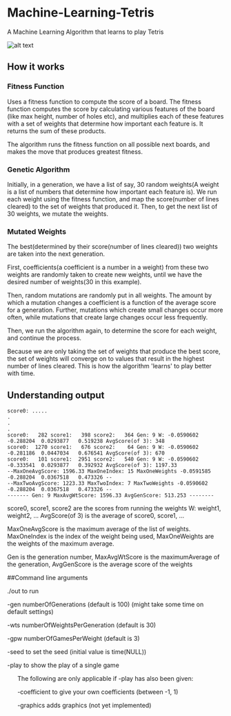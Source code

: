 # Machine-Learning-Tetris
A Machine Learning Algorithm that learns to play Tetris

![alt text](https://github.com/ssundarr3/Machine-Learning-Tetris/blob/master/pics/TetrisMachineLearning.gif "Machine Learning GIF")



## How it works
### Fitness Function
Uses a fitness function to compute the score of a board.
The fitness function computes the score by calculating various features of the board (like max height, number of holes etc), and multiplies each of these features with a set of weights that determine how important each feature is. It returns the sum of these products.

The algorithm runs the fitness function on all possible next boards, and makes the move that produces greatest fitness.

### Genetic Algorithm
Initially, in a generation, we have a list of say, 30 random weights(A weight is a list of numbers that determine how important each feature is). We run each weight using the fitness function, and map the score(number of lines cleared) to the set of weights that produced it. Then, to get the next list of 30 weights, we mutate the weights.

### Mutated Weights
The best(determined by their score(number of lines cleared)) two weights are taken into the next generation. 

First, coefficients(a coefficient is a number in a weight) from these two weights are randomly taken to create new weights, until we have the desired number of weights(30 in this example).

Then, random mutations are randomly put in all weights. The amount by which a mutation changes a coefficient is a function of the average score for a generation. Further, mutations which create small changes occur more often, while mutations that create large changes occur less frequently.

Then, we run the algorithm again, to determine the score for each weight, and continue the process.

Because we are only taking the set of weights that produce the best score, the set of weights will converge on to values that result in the highest number of lines cleared. This is how the algorithm 'learns' to play better with time.

## Understanding output

    score0: .....
    .
    .
    .
    score0:   282 score1:   398 score2:   364 Gen: 9 W: -0.0590602  -0.288204  0.0293877   0.519238 AvgScore(of 3): 348
    score0:  1270 score1:   676 score2:    64 Gen: 9 W: -0.0590602  -0.281186  0.0447034   0.676541 AvgScore(of 3): 670
    score0:   101 score1:  2951 score2:   540 Gen: 9 W: -0.0590602  -0.333541  0.0293877   0.392932 AvgScore(of 3): 1197.33
    --MaxOneAvgScore: 1596.33 MaxOneIndex: 15 MaxOneWeights -0.0591585  -0.288204  0.0367518   0.473326 --
    --MaxTwoAvgScore: 1223.33 MaxTwoIndex: 7 MaxTwoWeights -0.0590602  -0.288204  0.0367518   0.473326 --
    ------- Gen: 9 MaxAvgWtScore: 1596.33 AvgGenScore: 513.253 --------

score0, score1, score2 are the scores from running the weights W: weight1, weight2, ... AvgScore(of 3) is the average of score0, score1, ...

MaxOneAvgScore is the maximum average of the list of weights. MaxOneIndex is the index of the weight being used, MaxOneWeights are the weights of the maximum average.

Gen is the generation number, MaxAvgWtScore is the maximumAverage of the generation, AvgGenScore is the average score of the weights

##Command line arguments

./out to run

-gen numberOfGenerations (default is 100) (might take some time on default settings)

-wts numberOfWeightsPerGeneration (default is 30)

-gpw numberOfGamesPerWeight (default is 3)


-seed to set the seed (initial value is time(NULL))


-play to show the play of a single game

&nbsp;&nbsp;&nbsp;&nbsp;&nbsp;&nbsp;The following are only applicable if -play has also been given:

&nbsp;&nbsp;&nbsp;&nbsp;&nbsp;&nbsp;-coefficient to give your own coefficients (between -1, 1)

&nbsp;&nbsp;&nbsp;&nbsp;&nbsp;&nbsp;-graphics adds graphics (not yet implemented)


